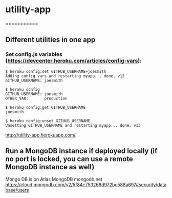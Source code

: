 # utility-app
===========

## Different utilities in one app

### Set config.js variables (https://devcenter.heroku.com/articles/config-vars):
	$ heroku config:set GITHUB_USERNAME=joesmith
	Adding config vars and restarting myapp... done, v12
	GITHUB_USERNAME: joesmith

	$ heroku config
	GITHUB_USERNAME: joesmith
	OTHER_VAR:       production

	$ heroku config:get GITHUB_USERNAME
	joesmith

	$ heroku config:unset GITHUB_USERNAME
	Unsetting GITHUB_USERNAME and restarting myapp... done, v13

http://utility-app.herokuapp.com/

## Run a MongoDB instance if deployed locally (if no port is locked, you can use a remote MongoDB instance as well)

Mongo DB is on Atlas MongoDB mongodb.net
https://cloud.mongodb.com/v2/5f84c753268d972bc588a697#security/database/users
